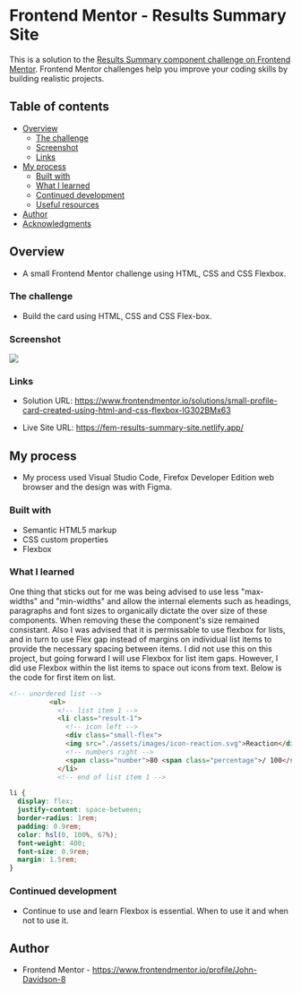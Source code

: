 # Frontend Mentor - Results Summary Site

This is a solution to the [Results Summary component challenge on Frontend Mentor](https://www.frontendmentor.io/challenges/results-summary-component-CE_K6s0maV). Frontend Mentor challenges help you improve your coding skills by building realistic projects.

## Table of contents

- [Overview](#overview)
  - [The challenge](#the-challenge)
  - [Screenshot](#screenshot)
  - [Links](#links)
- [My process](#my-process)
  - [Built with](#built-with)
  - [What I learned](#what-i-learned)
  - [Continued development](#continued-development)
  - [Useful resources](#useful-resources)
- [Author](#author)
- [Acknowledgments](#acknowledgments)

## Overview

- A small Frontend Mentor challenge using HTML, CSS and CSS Flexbox.

### The challenge

- Build the card using HTML, CSS and CSS Flex-box.

### Screenshot

![](./images/screenshot.png)

### Links

- Solution URL: https://www.frontendmentor.io/solutions/small-profile-card-created-using-html-and-css-flexbox-lG302BMx63

- Live Site URL: https://fem-results-summary-site.netlify.app/

## My process

- My process used Visual Studio Code, Firefox Developer Edition web browser and the design was with Figma.

### Built with

- Semantic HTML5 markup
- CSS custom properties
- Flexbox

### What I learned

One thing that sticks out for me was being advised to use less "max-widths" and "min-widths" and allow the internal elements such as headings, paragraphs and font sizes to organically dictate the over size of these components. When removing these the component's size remained consistant. Also I was advised that it is permissable to use flexbox for lists, and in turn to use Flex gap instead of margins on individual list items to provide the necessary spacing between items. I did not use this on this project, but going forward I will use Flexbox for list item gaps. However, I did use Flexbox within the list items to space out icons from text. Below is the code for first item on list.

```html
<!-- unordered list -->
          <ul>
            <!-- list item 1 -->
            <li class="result-1">
              <!-- icon left -->
              <div class="small-flex">
              <img src="./assets/images/icon-reaction.svg">Reaction</div>
              <!-- numbers right -->
              <span class="number">80 <span class="percentage">/ 100</span>
            </li>
            <!-- end of list item 1 -->
```

```css
li {
  display: flex;
  justify-content: space-between;
  border-radius: 1rem;
  padding: 0.9rem;
  color: hsl(0, 100%, 67%);
  font-weight: 400;
  font-size: 0.9rem;
  margin: 1.5rem;
}
```

### Continued development

- Continue to use and learn Flexbox is essential. When to use it and when not to use it.

## Author

- Frontend Mentor - https://www.frontendmentor.io/profile/John-Davidson-8
